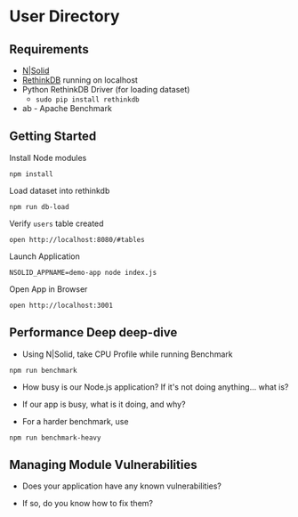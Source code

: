 # User Directory

## Requirements

* [N|Solid](https://downloads.nodesource.com/)
* [RethinkDB](https://rethinkdb.com/) running on localhost
* Python RethinkDB Driver (for loading dataset)
  * `sudo pip install rethinkdb`
* ab - Apache Benchmark

## Getting Started

Install Node modules

```
npm install
```

Load dataset into rethinkdb

```
npm run db-load
```

Verify `users` table created

```
open http://localhost:8080/#tables
```

Launch Application

```
NSOLID_APPNAME=demo-app node index.js
```

Open App in Browser
```
open http://localhost:3001
```

## Performance Deep deep-dive

* Using N|Solid, take CPU Profile while running Benchmark

```
npm run benchmark
```

* How busy is our Node.js application?  If it's not doing anything... what is?

* If our app is busy, what is it doing, and why?

* For a harder benchmark, use

```
npm run benchmark-heavy
```

## Managing Module Vulnerabilities

* Does your application have any known vulnerabilities?

* If so, do you know how to fix them?
